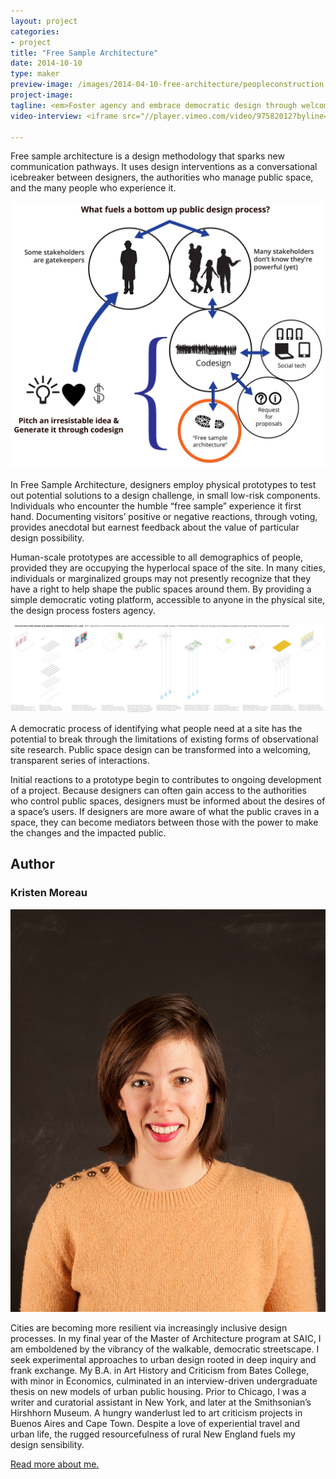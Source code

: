 ```yaml
---
layout: project
categories: 
- project
title: "Free Sample Architecture"
date: 2014-10-10
type: maker
preview-image: /images/2014-04-10-free-architecture/peopleconstruction.jpg
project-image:
tagline: <em>Foster agency and embrace democratic design through welcoming, hands-on access to design processes, available directly to the inhabitants of public spaces.</em>
video-interview: <iframe src="//player.vimeo.com/video/97582012?byline=0&amp;portrait=0" width="560" height="420" frameborder="0" webkitallowfullscreen mozallowfullscreen allowfullscreen></iframe>

---
```


<p class="col-md-8 col-md-offset-2"> Free sample architecture is a design methodology that sparks new communication pathways. It uses design interventions as a conversational icebreaker between designers, the authorities who manage public space, and the many people who experience it. </p>

<p class="col-md-10 col-md-offset-1"><img class="img-responsive img-thumbnail" src="/images/2014-04-10-free-architecture/stakeholders.jpg" alt="Stakeholder Image"/></p>

<p class="col-md-8 col-md-offset-2"> In Free Sample Architecture, designers employ physical prototypes to test out potential solutions to a design challenge, in small low-risk components. Individuals who encounter the humble “free sample” experience it first hand. Documenting visitors’ positive or negative reactions, through voting, provides anecdotal but earnest feedback about the value of particular design possibility.

Human-scale prototypes are accessible to all demographics of people, provided they are occupying the hyperlocal space of the site. In many cities, individuals or marginalized groups may not presently recognize that they have a right to help shape the public spaces around them. By providing a simple democratic voting platform, accessible to anyone in the physical site, the design process fosters agency.</p>

<p class="col-md-10 col-md-offset-1"><img class="img-responsive img-thumbnail" src="/images/2014-04-10-free-architecture/axiomkristen.jpg" alt="10 East Lake Axiom"/></p>

<p class="col-md-8 col-md-offset-2"> A democratic process of identifying what people need at a site has the potential to break through the limitations of existing forms of observational site research. Public space design can be transformed into a welcoming, transparent series of interactions.

Initial reactions to a prototype begin to contributes to ongoing development of a project. Because designers can often gain access to the authorities who control public spaces, designers must be informed about the desires of a space’s users.  If designers are more aware of what the public craves in a space, they can become mediators between those with the power to make the changes and the impacted public. </p>

<h2 class="col-md-10 col-md-offset-2">Author</h2>
	
<h3 class="col-md-10 col-md-offset-2">Kristen Moreau</h3>

<p  class="col-md-2 pull-right"><img class="img-responsive img-rounded img-author" src="/images/2014-04-10-free-architecture/kristen.jpg" alt="Kristen"/></p>

<p class="col-md-7 col-md-offset-2">
Cities are becoming more resilient via increasingly inclusive design processes. In my final year of the Master of Architecture program at SAIC, I am emboldened by the vibrancy of the walkable, democratic streetscape. I seek experimental approaches to urban design rooted in deep inquiry and frank exchange. My B.A. in Art History and Criticism from Bates College, with minor in Economics, culminated in an interview-driven undergraduate thesis on new models of urban public housing. Prior to Chicago, I was a writer and curatorial assistant in New York, and later at the Smithsonian’s Hirshhorn Museum. A hungry wanderlust led to art criticism projects in Buenos Aires and Cape Town. Despite a love of experiential travel and urban life, the rugged resourcefulness of rural New England fuels my design sensibility.</p>

<p class="class-md-12 col-md-offset-7 icon-file-text">
	<a href='/docs/KM_saic.pdf' target="_blank">Read more about me.</a>
</p>
